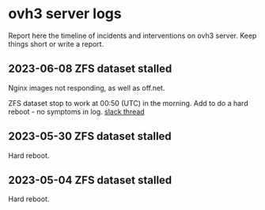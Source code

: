 # ovh3 server logs

Report here the timeline of incidents and interventions on ovh3 server.
Keep things short or write a report.


## 2023-06-08 ZFS dataset stalled

Nginx images not responding, as well as off.net.

ZFS dataset stop to work at 00:50 (UTC) in the morning.
Add to do a hard reboot - no symptoms in log.
[slack thread](https://openfoodfacts.slack.com/archives/C1FPYCWM7/p1686298752505019)


## 2023-05-30 ZFS dataset stalled

Hard reboot.

## 2023-05-04 ZFS dataset stalled

Hard reboot.

